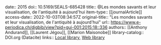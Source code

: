 date:: 2015
doi:: 10.5169/SEALS-685428
title:: @Les mondes savants et leur visualisation, de l'antiquité à aujourd'hui
item-type:: [[journalArticle]]
access-date:: 2022-10-03T08:34:57Z
original-title:: "Les mondes savants et leur visualisation, de l'antiquité à aujourd'hui"
url:: https://www.e-periodica.ch/digbib/view?pid=gui-001:2015:18::336
authors:: [[Anthony Andurand]], [[Laurent Jégou]], [[Marion Maisonobe]]
library-catalog:: DOI.org (Datacite)
links:: [Local library](zotero://select/groups/2386895/items/MMKYUDJ2), [Web library](https://www.zotero.org/groups/2386895/items/MMKYUDJ2)
